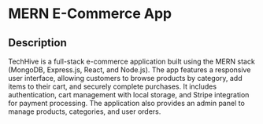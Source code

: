 # MERN E-Commerce App

## Description

TechHive is a full-stack e-commerce application built using the MERN stack (MongoDB, Express.js, React, and Node.js). The app features a responsive user interface, allowing customers to browse products by category, add items to their cart, and securely complete purchases. It includes authentication, cart management with local storage, and Stripe integration for payment processing. The application also provides an admin panel to manage products, categories, and user orders.
